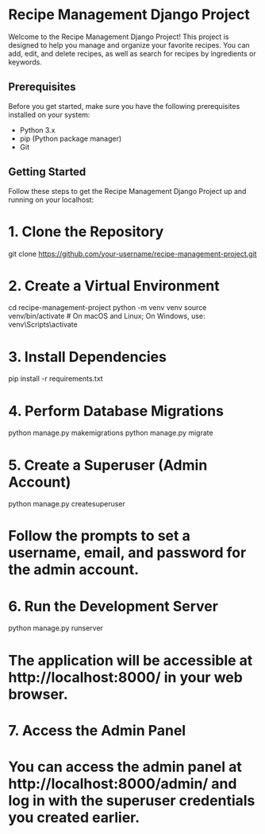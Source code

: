 # Recipe Management Django Project

Welcome to the Recipe Management Django Project! This project is designed to help you manage and organize your favorite recipes. You can add, edit, and delete recipes, as well as search for recipes by ingredients or keywords.

## Prerequisites

Before you get started, make sure you have the following prerequisites installed on your system:

- Python 3.x
- pip (Python package manager)
- Git

## Getting Started

Follow these steps to get the Recipe Management Django Project up and running on your localhost:

# 1. Clone the Repository
git clone https://github.com/your-username/recipe-management-project.git

# 2. Create a Virtual Environment
cd recipe-management-project
python -m venv venv
source venv/bin/activate  # On macOS and Linux; On Windows, use: venv\Scripts\activate

# 3. Install Dependencies
pip install -r requirements.txt

# 4. Perform Database Migrations
python manage.py makemigrations
python manage.py migrate

# 5. Create a Superuser (Admin Account)
python manage.py createsuperuser
# Follow the prompts to set a username, email, and password for the admin account.

# 6. Run the Development Server
python manage.py runserver
# The application will be accessible at http://localhost:8000/ in your web browser.

# 7. Access the Admin Panel
# You can access the admin panel at http://localhost:8000/admin/ and log in with the superuser credentials you created earlier.
